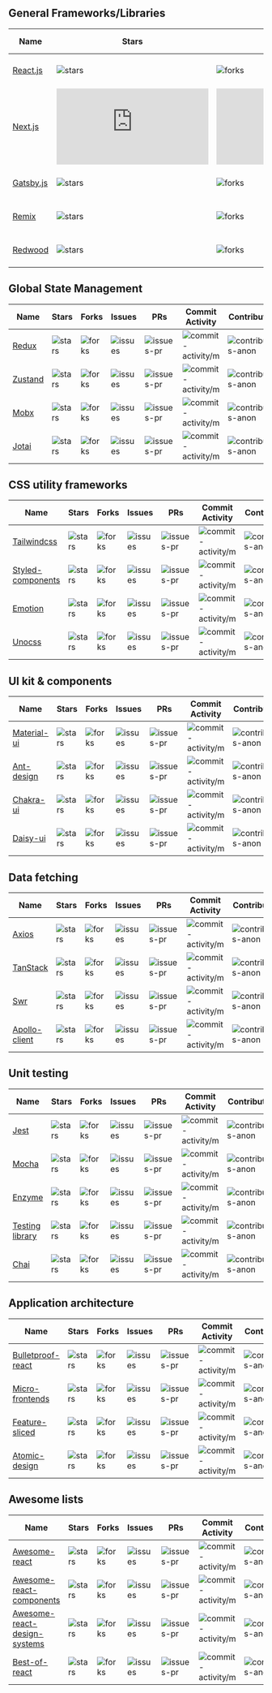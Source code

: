 ## General Frameworks/Libraries

| Name | Stars | Forks | Issues | PRs | Commit Activity | Contributors | Created At | React only |
| ---- | ---- | ---- | ---- | ---- | ---- | ---- | ---- | ---- |
| [React.js](https://github.com/facebook/react) | ![stars](https://img.shields.io/github/stars/facebook/react?style=flat&label=&color=blue) | ![forks](https://img.shields.io/github/forks/facebook/react?style=flat&label=&color=589D7C) | ![issues](https://img.shields.io/github/issues/facebook/react?style=flat&label=&color=red) | ![issues-pr](https://img.shields.io/github/issues-pr/facebook/react?style=flat&label=&color=E09F3E) | ![commit-activity/m](https://img.shields.io/github/commit-activity/m/facebook/react?style=flat&label=&color=blue) | ![contributors-anon](https://img.shields.io/github/contributors-anon/facebook/react?style=flat&label=&color=589D7C) | ![created-at](https://img.shields.io/github/created-at/facebook/react?style=flat&label=&color=90708C) | ![react-only](https://img.shields.io/badge/-yes-gray) |
| [Next.js](https://github.com/vercel/next.js) | ![stars](https://img.shields.io/github/stars/vercel/next.js?style=flat&label=&color=blue) | ![forks](https://img.shields.io/github/forks/vercel/next.js?style=flat&label=&color=589D7C) | ![issues](https://img.shields.io/github/issues/vercel/next.js?style=flat&label=&color=red) | ![issues-pr](https://img.shields.io/github/issues-pr/vercel/next.js?style=flat&label=&color=E09F3E) | ![commit-activity/m](https://img.shields.io/github/commit-activity/m/vercel/next.js?style=flat&label=&color=blue) | ![contributors-anon](https://img.shields.io/github/contributors-anon/vercel/next.js?style=flat&label=&color=589D7C) | ![created-at](https://img.shields.io/github/created-at/vercel/next.js?style=flat&label=&color=90708C) | ![react-only](https://img.shields.io/badge/-yes-gray) |
| [Gatsby.js](https://github.com/gatsbyjs/gatsby) | ![stars](https://img.shields.io/github/stars/gatsbyjs/gatsby?style=flat&label=&color=blue) | ![forks](https://img.shields.io/github/forks/gatsbyjs/gatsby?style=flat&label=&color=589D7C) | ![issues](https://img.shields.io/github/issues/gatsbyjs/gatsby?style=flat&label=&color=red) | ![issues-pr](https://img.shields.io/github/issues-pr/gatsbyjs/gatsby?style=flat&label=&color=E09F3E) | ![commit-activity/m](https://img.shields.io/github/commit-activity/m/gatsbyjs/gatsby?style=flat&label=&color=blue) | ![contributors-anon](https://img.shields.io/github/contributors-anon/gatsbyjs/gatsby?style=flat&label=&color=589D7C) | ![created-at](https://img.shields.io/github/created-at/gatsbyjs/gatsby?style=flat&label=&color=90708C) | ![react-only](https://img.shields.io/badge/-yes-gray) |
| [Remix](https://github.com/remix-run/remix) | ![stars](https://img.shields.io/github/stars/remix-run/remix?style=flat&label=&color=blue) | ![forks](https://img.shields.io/github/forks/remix-run/remix?style=flat&label=&color=589D7C) | ![issues](https://img.shields.io/github/issues/remix-run/remix?style=flat&label=&color=red) | ![issues-pr](https://img.shields.io/github/issues-pr/remix-run/remix?style=flat&label=&color=E09F3E) | ![commit-activity/m](https://img.shields.io/github/commit-activity/m/remix-run/remix?style=flat&label=&color=blue) | ![contributors-anon](https://img.shields.io/github/contributors-anon/remix-run/remix?style=flat&label=&color=589D7C) | ![created-at](https://img.shields.io/github/created-at/remix-run/remix?style=flat&label=&color=90708C) | ![react-only](https://img.shields.io/badge/-yes-gray) |
| [Redwood](https://github.com/redwoodjs/redwood) | ![stars](https://img.shields.io/github/stars/redwoodjs/redwood?style=flat&label=&color=blue) | ![forks](https://img.shields.io/github/forks/redwoodjs/redwood?style=flat&label=&color=589D7C) | ![issues](https://img.shields.io/github/issues/redwoodjs/redwood?style=flat&label=&color=red) | ![issues-pr](https://img.shields.io/github/issues-pr/redwoodjs/redwood?style=flat&label=&color=E09F3E) | ![commit-activity/m](https://img.shields.io/github/commit-activity/m/redwoodjs/redwood?style=flat&label=&color=blue) | ![contributors-anon](https://img.shields.io/github/contributors-anon/redwoodjs/redwood?style=flat&label=&color=589D7C) | ![created-at](https://img.shields.io/github/created-at/redwoodjs/redwood?style=flat&label=&color=90708C) | ![react-only](https://img.shields.io/badge/-yes-gray) |

## Global State Management

| Name | Stars | Forks | Issues | PRs | Commit Activity | Contributors | Created At | React only |
| ---- | ---- | ---- | ---- | ---- | ---- | ---- | ---- | ---- |
| [Redux](https://github.com/reduxjs/redux) | ![stars](https://img.shields.io/github/stars/reduxjs/redux?style=flat&label=&color=blue) | ![forks](https://img.shields.io/github/forks/reduxjs/redux?style=flat&label=&color=589D7C) | ![issues](https://img.shields.io/github/issues/reduxjs/redux?style=flat&label=&color=red) | ![issues-pr](https://img.shields.io/github/issues-pr/reduxjs/redux?style=flat&label=&color=E09F3E) | ![commit-activity/m](https://img.shields.io/github/commit-activity/m/reduxjs/redux?style=flat&label=&color=blue) | ![contributors-anon](https://img.shields.io/github/contributors-anon/reduxjs/redux?style=flat&label=&color=589D7C) | ![created-at](https://img.shields.io/github/created-at/reduxjs/redux?style=flat&label=&color=90708C) | ![react-only](https://img.shields.io/badge/-no-green) |
| [Zustand](https://github.com/pmndrs/zustand) | ![stars](https://img.shields.io/github/stars/pmndrs/zustand?style=flat&label=&color=blue) | ![forks](https://img.shields.io/github/forks/pmndrs/zustand?style=flat&label=&color=589D7C) | ![issues](https://img.shields.io/github/issues/pmndrs/zustand?style=flat&label=&color=red) | ![issues-pr](https://img.shields.io/github/issues-pr/pmndrs/zustand?style=flat&label=&color=E09F3E) | ![commit-activity/m](https://img.shields.io/github/commit-activity/m/pmndrs/zustand?style=flat&label=&color=blue) | ![contributors-anon](https://img.shields.io/github/contributors-anon/pmndrs/zustand?style=flat&label=&color=589D7C) | ![created-at](https://img.shields.io/github/created-at/pmndrs/zustand?style=flat&label=&color=90708C) | ![react-only](https://img.shields.io/badge/-yes-gray) |
| [Mobx](https://github.com/mobxjs/mobx) | ![stars](https://img.shields.io/github/stars/mobxjs/mobx?style=flat&label=&color=blue) | ![forks](https://img.shields.io/github/forks/mobxjs/mobx?style=flat&label=&color=589D7C) | ![issues](https://img.shields.io/github/issues/mobxjs/mobx?style=flat&label=&color=red) | ![issues-pr](https://img.shields.io/github/issues-pr/mobxjs/mobx?style=flat&label=&color=E09F3E) | ![commit-activity/m](https://img.shields.io/github/commit-activity/m/mobxjs/mobx?style=flat&label=&color=blue) | ![contributors-anon](https://img.shields.io/github/contributors-anon/mobxjs/mobx?style=flat&label=&color=589D7C) | ![created-at](https://img.shields.io/github/created-at/mobxjs/mobx?style=flat&label=&color=90708C) | ![react-only](https://img.shields.io/badge/-no-green) |
| [Jotai](https://github.com/pmndrs/jotai) | ![stars](https://img.shields.io/github/stars/pmndrs/jotai?style=flat&label=&color=blue) | ![forks](https://img.shields.io/github/forks/pmndrs/jotai?style=flat&label=&color=589D7C) | ![issues](https://img.shields.io/github/issues/pmndrs/jotai?style=flat&label=&color=red) | ![issues-pr](https://img.shields.io/github/issues-pr/pmndrs/jotai?style=flat&label=&color=E09F3E) | ![commit-activity/m](https://img.shields.io/github/commit-activity/m/pmndrs/jotai?style=flat&label=&color=blue) | ![contributors-anon](https://img.shields.io/github/contributors-anon/pmndrs/jotai?style=flat&label=&color=589D7C) | ![created-at](https://img.shields.io/github/created-at/pmndrs/jotai?style=flat&label=&color=90708C) | ![react-only](https://img.shields.io/badge/-yes-gray) |

## CSS utility frameworks

| Name | Stars | Forks | Issues | PRs | Commit Activity | Contributors | Created At | React only |
| ---- | ---- | ---- | ---- | ---- | ---- | ---- | ---- | ---- |
| [Tailwindcss](https://github.com/tailwindlabs/tailwindcss) | ![stars](https://img.shields.io/github/stars/tailwindlabs/tailwindcss?style=flat&label=&color=blue) | ![forks](https://img.shields.io/github/forks/tailwindlabs/tailwindcss?style=flat&label=&color=589D7C) | ![issues](https://img.shields.io/github/issues/tailwindlabs/tailwindcss?style=flat&label=&color=red) | ![issues-pr](https://img.shields.io/github/issues-pr/tailwindlabs/tailwindcss?style=flat&label=&color=E09F3E) | ![commit-activity/m](https://img.shields.io/github/commit-activity/m/tailwindlabs/tailwindcss?style=flat&label=&color=blue) | ![contributors-anon](https://img.shields.io/github/contributors-anon/tailwindlabs/tailwindcss?style=flat&label=&color=589D7C) | ![created-at](https://img.shields.io/github/created-at/tailwindlabs/tailwindcss?style=flat&label=&color=90708C) | ![react-only](https://img.shields.io/badge/-no-green) |
| [Styled-components](https://github.com/styled-components/styled-components) | ![stars](https://img.shields.io/github/stars/styled-components/styled-components?style=flat&label=&color=blue) | ![forks](https://img.shields.io/github/forks/styled-components/styled-components?style=flat&label=&color=589D7C) | ![issues](https://img.shields.io/github/issues/styled-components/styled-components?style=flat&label=&color=red) | ![issues-pr](https://img.shields.io/github/issues-pr/styled-components/styled-components?style=flat&label=&color=E09F3E) | ![commit-activity/m](https://img.shields.io/github/commit-activity/m/styled-components/styled-components?style=flat&label=&color=blue) | ![contributors-anon](https://img.shields.io/github/contributors-anon/styled-components/styled-components?style=flat&label=&color=589D7C) | ![created-at](https://img.shields.io/github/created-at/styled-components/styled-components?style=flat&label=&color=90708C) | ![react-only](https://img.shields.io/badge/-yes-gray) |
| [Emotion](https://github.com/emotion-js/emotion) | ![stars](https://img.shields.io/github/stars/emotion-js/emotion?style=flat&label=&color=blue) | ![forks](https://img.shields.io/github/forks/emotion-js/emotion?style=flat&label=&color=589D7C) | ![issues](https://img.shields.io/github/issues/emotion-js/emotion?style=flat&label=&color=red) | ![issues-pr](https://img.shields.io/github/issues-pr/emotion-js/emotion?style=flat&label=&color=E09F3E) | ![commit-activity/m](https://img.shields.io/github/commit-activity/m/emotion-js/emotion?style=flat&label=&color=blue) | ![contributors-anon](https://img.shields.io/github/contributors-anon/emotion-js/emotion?style=flat&label=&color=589D7C) | ![created-at](https://img.shields.io/github/created-at/emotion-js/emotion?style=flat&label=&color=90708C) | ![react-only](https://img.shields.io/badge/-yes-gray) |
| [Unocss](https://github.com/unocss/unocss) | ![stars](https://img.shields.io/github/stars/unocss/unocss?style=flat&label=&color=blue) | ![forks](https://img.shields.io/github/forks/unocss/unocss?style=flat&label=&color=589D7C) | ![issues](https://img.shields.io/github/issues/unocss/unocss?style=flat&label=&color=red) | ![issues-pr](https://img.shields.io/github/issues-pr/unocss/unocss?style=flat&label=&color=E09F3E) | ![commit-activity/m](https://img.shields.io/github/commit-activity/m/unocss/unocss?style=flat&label=&color=blue) | ![contributors-anon](https://img.shields.io/github/contributors-anon/unocss/unocss?style=flat&label=&color=589D7C) | ![created-at](https://img.shields.io/github/created-at/unocss/unocss?style=flat&label=&color=90708C) | ![react-only](https://img.shields.io/badge/-no-green) |

## UI kit & components

| Name | Stars | Forks | Issues | PRs | Commit Activity | Contributors | Created At | React only |
| ---- | ---- | ---- | ---- | ---- | ---- | ---- | ---- | ---- |
| [Material-ui](https://github.com/mui/material-ui) | ![stars](https://img.shields.io/github/stars/mui/material-ui?style=flat&label=&color=blue) | ![forks](https://img.shields.io/github/forks/mui/material-ui?style=flat&label=&color=589D7C) | ![issues](https://img.shields.io/github/issues/mui/material-ui?style=flat&label=&color=red) | ![issues-pr](https://img.shields.io/github/issues-pr/mui/material-ui?style=flat&label=&color=E09F3E) | ![commit-activity/m](https://img.shields.io/github/commit-activity/m/mui/material-ui?style=flat&label=&color=blue) | ![contributors-anon](https://img.shields.io/github/contributors-anon/mui/material-ui?style=flat&label=&color=589D7C) | ![created-at](https://img.shields.io/github/created-at/mui/material-ui?style=flat&label=&color=90708C) | ![react-only](https://img.shields.io/badge/-yes-gray) |
| [Ant-design](https://github.com/ant-design/ant-design) | ![stars](https://img.shields.io/github/stars/ant-design/ant-design?style=flat&label=&color=blue) | ![forks](https://img.shields.io/github/forks/ant-design/ant-design?style=flat&label=&color=589D7C) | ![issues](https://img.shields.io/github/issues/ant-design/ant-design?style=flat&label=&color=red) | ![issues-pr](https://img.shields.io/github/issues-pr/ant-design/ant-design?style=flat&label=&color=E09F3E) | ![commit-activity/m](https://img.shields.io/github/commit-activity/m/ant-design/ant-design?style=flat&label=&color=blue) | ![contributors-anon](https://img.shields.io/github/contributors-anon/ant-design/ant-design?style=flat&label=&color=589D7C) | ![created-at](https://img.shields.io/github/created-at/ant-design/ant-design?style=flat&label=&color=90708C) | ![react-only](https://img.shields.io/badge/-yes-gray) |
| [Chakra-ui](https://github.com/chakra-ui/chakra-ui) | ![stars](https://img.shields.io/github/stars/chakra-ui/chakra-ui?style=flat&label=&color=blue) | ![forks](https://img.shields.io/github/forks/chakra-ui/chakra-ui?style=flat&label=&color=589D7C) | ![issues](https://img.shields.io/github/issues/chakra-ui/chakra-ui?style=flat&label=&color=red) | ![issues-pr](https://img.shields.io/github/issues-pr/chakra-ui/chakra-ui?style=flat&label=&color=E09F3E) | ![commit-activity/m](https://img.shields.io/github/commit-activity/m/chakra-ui/chakra-ui?style=flat&label=&color=blue) | ![contributors-anon](https://img.shields.io/github/contributors-anon/chakra-ui/chakra-ui?style=flat&label=&color=589D7C) | ![created-at](https://img.shields.io/github/created-at/chakra-ui/chakra-ui?style=flat&label=&color=90708C) | ![react-only](https://img.shields.io/badge/-yes-gray) |
| [Daisy-ui](https://github.com/saadeghi/daisyui) | ![stars](https://img.shields.io/github/stars/saadeghi/daisyui?style=flat&label=&color=blue) | ![forks](https://img.shields.io/github/forks/saadeghi/daisyui?style=flat&label=&color=589D7C) | ![issues](https://img.shields.io/github/issues/saadeghi/daisyui?style=flat&label=&color=red) | ![issues-pr](https://img.shields.io/github/issues-pr/saadeghi/daisyui?style=flat&label=&color=E09F3E) | ![commit-activity/m](https://img.shields.io/github/commit-activity/m/saadeghi/daisyui?style=flat&label=&color=blue) | ![contributors-anon](https://img.shields.io/github/contributors-anon/saadeghi/daisyui?style=flat&label=&color=589D7C) | ![created-at](https://img.shields.io/github/created-at/saadeghi/daisyui?style=flat&label=&color=90708C) | ![react-only](https://img.shields.io/badge/-no-green) |

## Data fetching

| Name | Stars | Forks | Issues | PRs | Commit Activity | Contributors | Created At | React only |
| ---- | ---- | ---- | ---- | ---- | ---- | ---- | ---- | ---- |
| [Axios](https://github.com/axios/axios) | ![stars](https://img.shields.io/github/stars/axios/axios?style=flat&label=&color=blue) | ![forks](https://img.shields.io/github/forks/axios/axios?style=flat&label=&color=589D7C) | ![issues](https://img.shields.io/github/issues/axios/axios?style=flat&label=&color=red) | ![issues-pr](https://img.shields.io/github/issues-pr/axios/axios?style=flat&label=&color=E09F3E) | ![commit-activity/m](https://img.shields.io/github/commit-activity/m/axios/axios?style=flat&label=&color=blue) | ![contributors-anon](https://img.shields.io/github/contributors-anon/axios/axios?style=flat&label=&color=589D7C) | ![created-at](https://img.shields.io/github/created-at/axios/axios?style=flat&label=&color=90708C) | ![react-only](https://img.shields.io/badge/-no-green) |
| [TanStack](https://github.com/TanStack/query) | ![stars](https://img.shields.io/github/stars/TanStack/query?style=flat&label=&color=blue) | ![forks](https://img.shields.io/github/forks/TanStack/query?style=flat&label=&color=589D7C) | ![issues](https://img.shields.io/github/issues/TanStack/query?style=flat&label=&color=red) | ![issues-pr](https://img.shields.io/github/issues-pr/TanStack/query?style=flat&label=&color=E09F3E) | ![commit-activity/m](https://img.shields.io/github/commit-activity/m/TanStack/query?style=flat&label=&color=blue) | ![contributors-anon](https://img.shields.io/github/contributors-anon/TanStack/query?style=flat&label=&color=589D7C) | ![created-at](https://img.shields.io/github/created-at/TanStack/query?style=flat&label=&color=90708C) | ![react-only](https://img.shields.io/badge/-yes-gray) |
| [Swr](https://github.com/vercel/swr) | ![stars](https://img.shields.io/github/stars/vercel/swr?style=flat&label=&color=blue) | ![forks](https://img.shields.io/github/forks/vercel/swr?style=flat&label=&color=589D7C) | ![issues](https://img.shields.io/github/issues/vercel/swr?style=flat&label=&color=red) | ![issues-pr](https://img.shields.io/github/issues-pr/vercel/swr?style=flat&label=&color=E09F3E) | ![commit-activity/m](https://img.shields.io/github/commit-activity/m/vercel/swr?style=flat&label=&color=blue) | ![contributors-anon](https://img.shields.io/github/contributors-anon/vercel/swr?style=flat&label=&color=589D7C) | ![created-at](https://img.shields.io/github/created-at/vercel/swr?style=flat&label=&color=90708C) | ![react-only](https://img.shields.io/badge/-yes-gray) |
| [Apollo-client](https://github.com/apollographql/apollo-client) | ![stars](https://img.shields.io/github/stars/apollographql/apollo-client?style=flat&label=&color=blue) | ![forks](https://img.shields.io/github/forks/apollographql/apollo-client?style=flat&label=&color=589D7C) | ![issues](https://img.shields.io/github/issues/apollographql/apollo-client?style=flat&label=&color=red) | ![issues-pr](https://img.shields.io/github/issues-pr/apollographql/apollo-client?style=flat&label=&color=E09F3E) | ![commit-activity/m](https://img.shields.io/github/commit-activity/m/apollographql/apollo-client?style=flat&label=&color=blue) | ![contributors-anon](https://img.shields.io/github/contributors-anon/apollographql/apollo-client?style=flat&label=&color=589D7C) | ![created-at](https://img.shields.io/github/created-at/apollographql/apollo-client?style=flat&label=&color=90708C) | ![react-only](https://img.shields.io/badge/-no-green) |

## Unit testing

| Name | Stars | Forks | Issues | PRs | Commit Activity | Contributors | Created At | React only |
| ---- | ---- | ---- | ---- | ---- | ---- | ---- | ---- | ---- |
| [Jest](https://github.com/jestjs/jest) | ![stars](https://img.shields.io/github/stars/jestjs/jest?style=flat&label=&color=blue) | ![forks](https://img.shields.io/github/forks/jestjs/jest?style=flat&label=&color=589D7C) | ![issues](https://img.shields.io/github/issues/jestjs/jest?style=flat&label=&color=red) | ![issues-pr](https://img.shields.io/github/issues-pr/jestjs/jest?style=flat&label=&color=E09F3E) | ![commit-activity/m](https://img.shields.io/github/commit-activity/m/jestjs/jest?style=flat&label=&color=blue) | ![contributors-anon](https://img.shields.io/github/contributors-anon/jestjs/jest?style=flat&label=&color=589D7C) | ![created-at](https://img.shields.io/github/created-at/jestjs/jest?style=flat&label=&color=90708C) | ![react-only](https://img.shields.io/badge/-no-green) |
| [Mocha](https://github.com/mochajs/mocha) | ![stars](https://img.shields.io/github/stars/mochajs/mocha?style=flat&label=&color=blue) | ![forks](https://img.shields.io/github/forks/mochajs/mocha?style=flat&label=&color=589D7C) | ![issues](https://img.shields.io/github/issues/mochajs/mocha?style=flat&label=&color=red) | ![issues-pr](https://img.shields.io/github/issues-pr/mochajs/mocha?style=flat&label=&color=E09F3E) | ![commit-activity/m](https://img.shields.io/github/commit-activity/m/mochajs/mocha?style=flat&label=&color=blue) | ![contributors-anon](https://img.shields.io/github/contributors-anon/mochajs/mocha?style=flat&label=&color=589D7C) | ![created-at](https://img.shields.io/github/created-at/mochajs/mocha?style=flat&label=&color=90708C) | ![react-only](https://img.shields.io/badge/-no-green) |
| [Enzyme](https://github.com/enzymejs/enzyme) | ![stars](https://img.shields.io/github/stars/enzymejs/enzyme?style=flat&label=&color=blue) | ![forks](https://img.shields.io/github/forks/enzymejs/enzyme?style=flat&label=&color=589D7C) | ![issues](https://img.shields.io/github/issues/enzymejs/enzyme?style=flat&label=&color=red) | ![issues-pr](https://img.shields.io/github/issues-pr/enzymejs/enzyme?style=flat&label=&color=E09F3E) | ![commit-activity/m](https://img.shields.io/github/commit-activity/m/enzymejs/enzyme?style=flat&label=&color=blue) | ![contributors-anon](https://img.shields.io/github/contributors-anon/enzymejs/enzyme?style=flat&label=&color=589D7C) | ![created-at](https://img.shields.io/github/created-at/enzymejs/enzyme?style=flat&label=&color=90708C) | ![react-only](https://img.shields.io/badge/-yes-gray) |
| [Testing library](https://github.com/testing-library/react-testing-library) | ![stars](https://img.shields.io/github/stars/testing-library/react-testing-library?style=flat&label=&color=blue) | ![forks](https://img.shields.io/github/forks/testing-library/react-testing-library?style=flat&label=&color=589D7C) | ![issues](https://img.shields.io/github/issues/testing-library/react-testing-library?style=flat&label=&color=red) | ![issues-pr](https://img.shields.io/github/issues-pr/testing-library/react-testing-library?style=flat&label=&color=E09F3E) | ![commit-activity/m](https://img.shields.io/github/commit-activity/m/testing-library/react-testing-library?style=flat&label=&color=blue) | ![contributors-anon](https://img.shields.io/github/contributors-anon/testing-library/react-testing-library?style=flat&label=&color=589D7C) | ![created-at](https://img.shields.io/github/created-at/testing-library/react-testing-library?style=flat&label=&color=90708C) | ![react-only](https://img.shields.io/badge/-yes-gray) |
| [Chai](https://github.com/chaijs/chai) | ![stars](https://img.shields.io/github/stars/chaijs/chai?style=flat&label=&color=blue) | ![forks](https://img.shields.io/github/forks/chaijs/chai?style=flat&label=&color=589D7C) | ![issues](https://img.shields.io/github/issues/chaijs/chai?style=flat&label=&color=red) | ![issues-pr](https://img.shields.io/github/issues-pr/chaijs/chai?style=flat&label=&color=E09F3E) | ![commit-activity/m](https://img.shields.io/github/commit-activity/m/chaijs/chai?style=flat&label=&color=blue) | ![contributors-anon](https://img.shields.io/github/contributors-anon/chaijs/chai?style=flat&label=&color=589D7C) | ![created-at](https://img.shields.io/github/created-at/chaijs/chai?style=flat&label=&color=90708C) | ![react-only](https://img.shields.io/badge/-no-green) |

## Application architecture

| Name | Stars | Forks | Issues | PRs | Commit Activity | Contributors | Created At | React only |
| ---- | ---- | ---- | ---- | ---- | ---- | ---- | ---- | ---- |
| [Bulletproof-react](https://github.com/alan2207/bulletproof-react) | ![stars](https://img.shields.io/github/stars/alan2207/bulletproof-react?style=flat&label=&color=blue) | ![forks](https://img.shields.io/github/forks/alan2207/bulletproof-react?style=flat&label=&color=589D7C) | ![issues](https://img.shields.io/github/issues/alan2207/bulletproof-react?style=flat&label=&color=red) | ![issues-pr](https://img.shields.io/github/issues-pr/alan2207/bulletproof-react?style=flat&label=&color=E09F3E) | ![commit-activity/m](https://img.shields.io/github/commit-activity/m/alan2207/bulletproof-react?style=flat&label=&color=blue) | ![contributors-anon](https://img.shields.io/github/contributors-anon/alan2207/bulletproof-react?style=flat&label=&color=589D7C) | ![created-at](https://img.shields.io/github/created-at/alan2207/bulletproof-react?style=flat&label=&color=90708C) | ![react-only](https://img.shields.io/badge/-yes-gray) |
| [Micro-frontends](https://github.com/neuland/micro-frontends) | ![stars](https://img.shields.io/github/stars/neuland/micro-frontends?style=flat&label=&color=blue) | ![forks](https://img.shields.io/github/forks/neuland/micro-frontends?style=flat&label=&color=589D7C) | ![issues](https://img.shields.io/github/issues/neuland/micro-frontends?style=flat&label=&color=red) | ![issues-pr](https://img.shields.io/github/issues-pr/neuland/micro-frontends?style=flat&label=&color=E09F3E) | ![commit-activity/m](https://img.shields.io/github/commit-activity/m/neuland/micro-frontends?style=flat&label=&color=blue) | ![contributors-anon](https://img.shields.io/github/contributors-anon/neuland/micro-frontends?style=flat&label=&color=589D7C) | ![created-at](https://img.shields.io/github/created-at/neuland/micro-frontends?style=flat&label=&color=90708C) | ![react-only](https://img.shields.io/badge/-no-green) |
| [Feature-sliced](https://github.com/feature-sliced/documentation) | ![stars](https://img.shields.io/github/stars/feature-sliced/documentation?style=flat&label=&color=blue) | ![forks](https://img.shields.io/github/forks/feature-sliced/documentation?style=flat&label=&color=589D7C) | ![issues](https://img.shields.io/github/issues/feature-sliced/documentation?style=flat&label=&color=red) | ![issues-pr](https://img.shields.io/github/issues-pr/feature-sliced/documentation?style=flat&label=&color=E09F3E) | ![commit-activity/m](https://img.shields.io/github/commit-activity/m/feature-sliced/documentation?style=flat&label=&color=blue) | ![contributors-anon](https://img.shields.io/github/contributors-anon/feature-sliced/documentation?style=flat&label=&color=589D7C) | ![created-at](https://img.shields.io/github/created-at/feature-sliced/documentation?style=flat&label=&color=90708C) | ![react-only](https://img.shields.io/badge/-no-green) |
| [Atomic-design](https://github.com/bradfrost/atomic-design) | ![stars](https://img.shields.io/github/stars/bradfrost/atomic-design?style=flat&label=&color=blue) | ![forks](https://img.shields.io/github/forks/bradfrost/atomic-design?style=flat&label=&color=589D7C) | ![issues](https://img.shields.io/github/issues/bradfrost/atomic-design?style=flat&label=&color=red) | ![issues-pr](https://img.shields.io/github/issues-pr/bradfrost/atomic-design?style=flat&label=&color=E09F3E) | ![commit-activity/m](https://img.shields.io/github/commit-activity/m/bradfrost/atomic-design?style=flat&label=&color=blue) | ![contributors-anon](https://img.shields.io/github/contributors-anon/bradfrost/atomic-design?style=flat&label=&color=589D7C) | ![created-at](https://img.shields.io/github/created-at/bradfrost/atomic-design?style=flat&label=&color=90708C) | ![react-only](https://img.shields.io/badge/-no-green) |

## Awesome lists

| Name | Stars | Forks | Issues | PRs | Commit Activity | Contributors | Created At | React only |
| ---- | ---- | ---- | ---- | ---- | ---- | ---- | ---- | ---- |
| [Awesome-react](https://github.com/enaqx/awesome-react) | ![stars](https://img.shields.io/github/stars/enaqx/awesome-react?style=flat&label=&color=blue) | ![forks](https://img.shields.io/github/forks/enaqx/awesome-react?style=flat&label=&color=589D7C) | ![issues](https://img.shields.io/github/issues/enaqx/awesome-react?style=flat&label=&color=red) | ![issues-pr](https://img.shields.io/github/issues-pr/enaqx/awesome-react?style=flat&label=&color=E09F3E) | ![commit-activity/m](https://img.shields.io/github/commit-activity/m/enaqx/awesome-react?style=flat&label=&color=blue) | ![contributors-anon](https://img.shields.io/github/contributors-anon/enaqx/awesome-react?style=flat&label=&color=589D7C) | ![created-at](https://img.shields.io/github/created-at/enaqx/awesome-react?style=flat&label=&color=90708C) | ![react-only](https://img.shields.io/badge/-yes-gray) |
| [Awesome-react-components](https://github.com/brillout/awesome-react-components) | ![stars](https://img.shields.io/github/stars/brillout/awesome-react-components?style=flat&label=&color=blue) | ![forks](https://img.shields.io/github/forks/brillout/awesome-react-components?style=flat&label=&color=589D7C) | ![issues](https://img.shields.io/github/issues/brillout/awesome-react-components?style=flat&label=&color=red) | ![issues-pr](https://img.shields.io/github/issues-pr/brillout/awesome-react-components?style=flat&label=&color=E09F3E) | ![commit-activity/m](https://img.shields.io/github/commit-activity/m/brillout/awesome-react-components?style=flat&label=&color=blue) | ![contributors-anon](https://img.shields.io/github/contributors-anon/brillout/awesome-react-components?style=flat&label=&color=589D7C) | ![created-at](https://img.shields.io/github/created-at/brillout/awesome-react-components?style=flat&label=&color=90708C) | ![react-only](https://img.shields.io/badge/-yes-gray) |
| [Awesome-react-design-systems](https://github.com/jbranchaud/awesome-react-design-systems) | ![stars](https://img.shields.io/github/stars/jbranchaud/awesome-react-design-systems?style=flat&label=&color=blue) | ![forks](https://img.shields.io/github/forks/jbranchaud/awesome-react-design-systems?style=flat&label=&color=589D7C) | ![issues](https://img.shields.io/github/issues/jbranchaud/awesome-react-design-systems?style=flat&label=&color=red) | ![issues-pr](https://img.shields.io/github/issues-pr/jbranchaud/awesome-react-design-systems?style=flat&label=&color=E09F3E) | ![commit-activity/m](https://img.shields.io/github/commit-activity/m/jbranchaud/awesome-react-design-systems?style=flat&label=&color=blue) | ![contributors-anon](https://img.shields.io/github/contributors-anon/jbranchaud/awesome-react-design-systems?style=flat&label=&color=589D7C) | ![created-at](https://img.shields.io/github/created-at/jbranchaud/awesome-react-design-systems?style=flat&label=&color=90708C) | ![react-only](https://img.shields.io/badge/-yes-gray) |
| [Best-of-react](https://github.com/lukasmasuch/best-of-react) | ![stars](https://img.shields.io/github/stars/lukasmasuch/best-of-react?style=flat&label=&color=blue) | ![forks](https://img.shields.io/github/forks/lukasmasuch/best-of-react?style=flat&label=&color=589D7C) | ![issues](https://img.shields.io/github/issues/lukasmasuch/best-of-react?style=flat&label=&color=red) | ![issues-pr](https://img.shields.io/github/issues-pr/lukasmasuch/best-of-react?style=flat&label=&color=E09F3E) | ![commit-activity/m](https://img.shields.io/github/commit-activity/m/lukasmasuch/best-of-react?style=flat&label=&color=blue) | ![contributors-anon](https://img.shields.io/github/contributors-anon/lukasmasuch/best-of-react?style=flat&label=&color=589D7C) | ![created-at](https://img.shields.io/github/created-at/lukasmasuch/best-of-react?style=flat&label=&color=90708C) | ![react-only](https://img.shields.io/badge/-yes-gray) |

